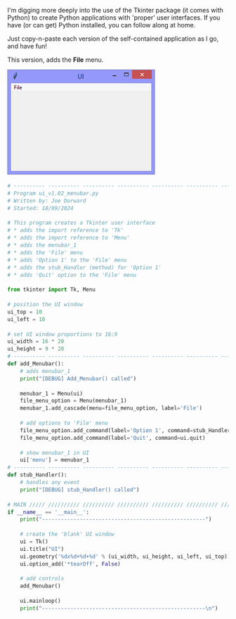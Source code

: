 I'm digging more deeply into the use of the Tkinter package (it comes with Python) to create Python applications with 'proper' user interfaces. If you have (or can get) Python installed, you can follow along at home. 
 
Just copy-n-paste each version of the self-contained application as I go, and have fun!
 
This version, adds the **File** menu.

![ui_v1.02_menubar.py](illustrations/ui_v1.02_menubar.png)

```Python
# ---------- ---------- ---------- ---------- ---------- ---------- ---------- ----------
# Program ui_v1.02_menubar.py
# Written by: Joe Dorward
# Started: 18/09/2024

# This program creates a Tkinter user interface
# * adds the import reference to 'Tk'
# * adds the import reference to 'Menu'
# * adds the menubar_1
# * adds the 'File' menu
# * adds 'Option 1' to the 'File' menu
# * adds the stub_Handler (method) for 'Option 1'
# * adds 'Quit' option to the 'File' menu

from tkinter import Tk, Menu

# position the UI window
ui_top = 10
ui_left = 10

# set UI window proportions to 16:9
ui_width = 16 * 20
ui_height = 9 * 20
# ---------- ---------- ---------- ---------- ---------- ---------- ---------- ----------
def add_Menubar():
    # adds menubar_1
    print("[DEBUG] Add_Menubar() called")

    menubar_1 = Menu(ui)
    file_menu_option = Menu(menubar_1)
    menubar_1.add_cascade(menu=file_menu_option, label='File')

    # add options to 'File' menu
    file_menu_option.add_command(label='Option 1', command=stub_Handler)
    file_menu_option.add_command(label='Quit', command=ui.quit)

    # show menubar_1 in UI
    ui['menu'] = menubar_1
# ---------- ---------- ---------- ---------- ---------- ---------- ---------- ----------
def stub_Handler():
    # handles any event
    print("[DEBUG] stub_Handler() called")

# MAIN ///// ////////// ////////// ////////// ////////// ////////// ////////// //////////
if __name__ == '__main__':        
    print("----------------------------------------------------")

    # create the 'blank' UI window
    ui = Tk()
    ui.title("UI")
    ui.geometry('%dx%d+%d+%d' % (ui_width, ui_height, ui_left, ui_top))
    ui.option_add('*tearOff', False)

    # add controls
    add_Menubar()

    ui.mainloop()
    print("----------------------------------------------------\n")
```
